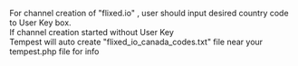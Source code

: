 For channel creation of "flixed.io" , user should input desired country code to User Key box.<br>
If channel creation started without User Key<br>
Tempest will auto create "flixed_io_canada_codes.txt" file near your tempest.php file for info
